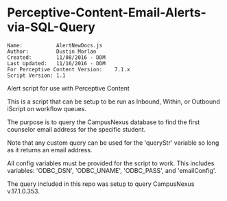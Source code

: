 # Perceptive-Content-Email-Alerts-via-SQL-Query
	Name:           AlertNewDocs.js
	Author:         Dustin Morlan
	Created:        11/08/2016 - DDM
	Last Updated:   11/16/2016 - DDM
	For Perceptive Content Version:    7.1.x
	Script Version: 1.1
  
Alert script for use with Perceptive Content

This is a script that can be setup to be run as Inbound, Within, or Outbound iScript on workflow queues.

The purpose is to query the CampusNexus database to find the first counselor email address for the specific student.

Note that any custom query can be used for the 'queryStr' variable so long as it returns an email address.

All config variables must be provided for the script to work. This includes variables: 'ODBC_DSN', 'ODBC_UNAME', 'ODBC_PASS', and 'emailConfig'.

The query included in this repo was setup to query CampusNexus v.17.1.0.353.




